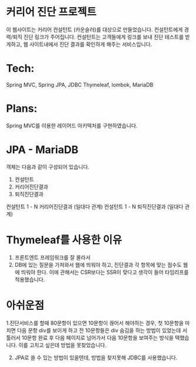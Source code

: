 # 커리어 진단 프로젝트

이 웹사이트는 커리어 컨설턴트 (카운슬러)를 대상으로 만들었습니다. 
컨설턴트에게 경력/퇴직 진단 링크가 주어집니다. 
컨설턴트는 고객들에게 링크를 보내 진단 테스트를 받게하고, 웹 사이트내에서 진단 결과를 확인하게 해주는 서비스입니다.

# Tech:
Spring MVC, Spring JPA, JDBC Thymeleaf, lombok, MariaDB

# Plans:
Spring MVC를 이용한 레이어드 아키텍처를 구현하였습니다.

# JPA - MariaDB
객체는 다음과 같이 구성되어 있습니다.
1. 컨설턴트
2. 커리어진단결과
3. 퇴직진단결과

컨설턴트 1 - N 커리어진단결과 (일대다 관계)
컨설턴트 1 - N 퇴직진단결과 (일대다 관계)

# Thymeleaf를 사용한 이유
1. 프론트엔트 프레임워크를 잘 몰라서
2. DB에 있는 질문을 가져와서 웹에 띄워야 하고, 진단결과 각 항목에 맞는 점수도 웹에 띄워야 한다. 이에 관해서는 CSR보다는 SSR이 맞다고 생각이 들어 타임리프를 적용했습니다.

# 아쉬운점

1.진단서비스를 할때 80문항이 있으면 10문항이 끊어서 해야하는 경우, 첫 10문항을 마치면 다음 문항 div를 보이게 하고 전 10문항들은 div 숨김을 하는 방법이 있었는데 서툴러서 10문항 완료 후 다음 페이지로 넘어가서 다음 10문항을 보여주는 방식을 택했습니다. 이를 고치고 싶은데 방법을 못찾았습니다.

2. JPA로 쓸 수 있는 방법이 있을텐데, 방법을 찾지못해 JDBC를 사용했습니다.


